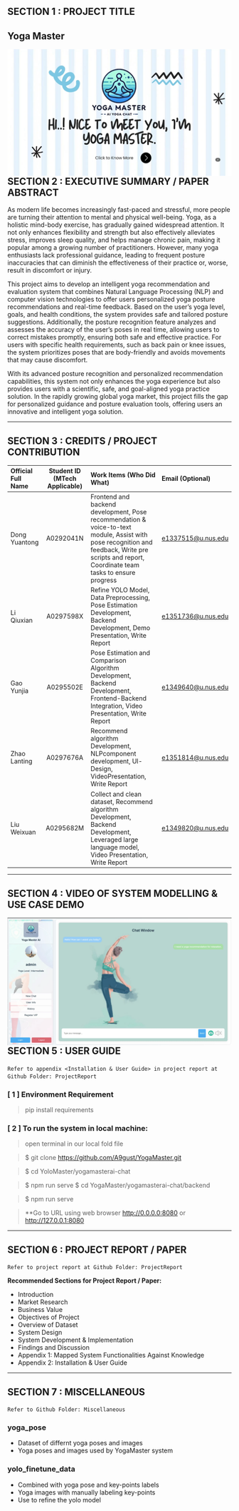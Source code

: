 

## SECTION 1 : PROJECT TITLE
## Yoga Master

<img src="SystemCode/static/79c27c4f40e3e4f8845ec711b09953c.png"
     style="float: left; margin-right: 0px;" />

---

## SECTION 2 : EXECUTIVE SUMMARY / PAPER ABSTRACT
As modern life becomes increasingly fast-paced and stressful, more people are turning their attention to mental and physical well-being. Yoga, as a holistic mind-body exercise, has gradually gained widespread attention. It not only enhances flexibility and strength but also effectively alleviates stress, improves sleep quality, and helps manage chronic pain, making it popular among a growing number of practitioners. However, many yoga enthusiasts lack professional guidance, leading to frequent posture inaccuracies that can diminish the effectiveness of their practice or, worse, result in discomfort or injury.

This project aims to develop an intelligent yoga recommendation and evaluation system that combines Natural Language Processing (NLP) and computer vision technologies to offer users personalized yoga posture recommendations and real-time feedback. Based on the user’s yoga level, goals, and health conditions, the system provides safe and tailored posture suggestions. Additionally, the posture recognition feature analyzes and assesses the accuracy of the user’s poses in real time, allowing users to correct mistakes promptly, ensuring both safe and effective practice. For users with specific health requirements, such as back pain or knee issues, the system prioritizes poses that are body-friendly and avoids movements that may cause discomfort.

With its advanced posture recognition and personalized recommendation capabilities, this system not only enhances the yoga experience but also provides users with a scientific, safe, and goal-aligned yoga practice solution. In the rapidly growing global yoga market, this project fills the gap for personalized guidance and posture evaluation tools, offering users an innovative and intelligent yoga solution.


---

## SECTION 3 : CREDITS / PROJECT CONTRIBUTION

| Official Full Name  | Student ID (MTech Applicable)  | Work Items (Who Did What) | Email (Optional) |
| :------------ |:---------------:| :-----| :-----|
| Dong Yuantong | A0292041N | Frontend and backend development, Pose recommendation & voice-to-text module, Assist with pose recognition and feedback, Write pre scripts and report, Coordinate team tasks to ensure progress| e1337515@u.nus.edu |
| Li Qiuxian | A0297598X | Refine YOLO Model, Data Preprocessing, Pose Estimation Development, Backend Development, Demo Presentation, Write Report| e1351736@u.nus.edu |
| Gao Yunjia | A0295502E | Pose Estimation and Comparison Algorithm Development, Backend Development, Frontend-Backend Integration, Video Presentation, Write Report| e1349640@u.nus.edu  |
| Zhao Lanting | A0297676A | Recommend algorithm Development, NLPcomponent development, Ul-Design, VideoPresentation, Write Report| e1351814@u.nus.edu |
| Liu Weixuan | A0295682M | Collect and clean dataset, Recommend algorithm Development, Backend Development, Leveraged large language model, Video Presentation, Write Report| e1349820@u.nus.edu |


---

## SECTION 4 : VIDEO OF SYSTEM MODELLING & USE CASE DEMO

<img src="Video/video.png"
     style="float: left; margin-right: 0px;" />

---

## SECTION 5 : USER GUIDE

`Refer to appendix <Installation & User Guide> in project report at Github Folder: ProjectReport`

### [ 1 ] Environment Requirement

> pip install requirements


### [ 2 ] To run the system in local machine:

> open terminal in our local fold file

> $ git clone https://github.com/A9gust/YogaMaster.git

> $ cd YoloMaster/yogamasterai-chat

> $ npm run serve
> $ cd YogaMaster/yogamasterai-chat/backend

> $ npm run serve

> **Go to URL using web browser http://0.0.0.0:8080 or http://127.0.0.1:8080

---
## SECTION 6 : PROJECT REPORT / PAPER

`Refer to project report at Github Folder: ProjectReport`

**Recommended Sections for Project Report / Paper:**
- Introduction
- Market Research
- Business Value
- Objectives of Project
- Overview of Dataset
- System Design
- System Development & Implementation
- Findings and Discussion
- Appendix 1: Mapped System Functionalities Against Knowledge
- Appendix 2: Installation & User Guide

---
## SECTION 7 : MISCELLANEOUS

`Refer to Github Folder: Miscellaneous`

### yoga_pose
* Dataset of differnt yoga poses and images
* Yoga poses and images used by YogaMaster system
### yolo_finetune_data
* Combined with yoga pose and key-points labels
* Yoga images with manually labeling key-points
* Use to refine the yolo model


